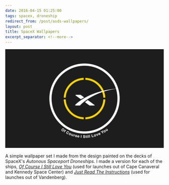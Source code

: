 ```yaml
---
date: 2016-04-15 01:25:00
tags: spacex, droneship
redirect_from: /post/asds-wallpapers/
layout: post
title: SpaceX Wallpapers
excerpt_separator: <!--more-->
---
```


![SpaceX ASDS - Of Course I Still Love You][ocisly]

A simple wallpaper set I made from the design painted on the decks of SpaceX's _Autonous Spaceport Droneships_. I made a version for each of the ships, [_Of Course I Still Love You_][ocisly] (used for launches out of Cape Canaveral and Kennedy Space Center) and [_Just Read The Instructions_][jrti] (used for launches out of Vandenberg).

[ocisly]: /static/media/2016/04/wall-ocisly.png
[jrti]: /static/media/2016/04/wall-jrti.png